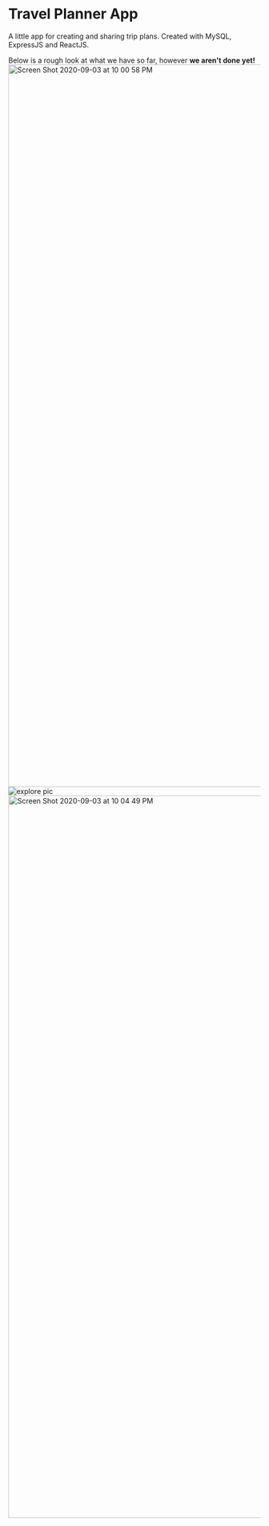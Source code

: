 # Travel Planner App
A little app for creating and sharing trip plans. Created with MySQL, ExpressJS and ReactJS.

Below is a rough look at what we have so far, however **we aren't done yet!**
<img width="1440" alt="Screen Shot 2020-09-03 at 10 00 58 PM" src="https://user-images.githubusercontent.com/46465568/92198268-26cd0500-ee31-11ea-896c-c34424fb01bb.png">
![explore pic](https://user-images.githubusercontent.com/46465568/92198712-54ff1480-ee32-11ea-95f4-fa05920f2b1d.png)
<img width="1440" alt="Screen Shot 2020-09-03 at 10 04 49 PM" src="https://user-images.githubusercontent.com/46465568/92198407-90e5aa00-ee31-11ea-9c36-4b3e7713b45c.png">




